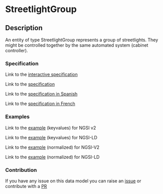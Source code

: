 # StreetlightGroup

## Description 

An entity of type StreetlightGroup represents a group of streetlights. They might be controlled together by the same automated system (cabinet controller).

### Specification

Link to the [interactive specification](https://swagger.lab.fiware.org/?url=https://smart-data-models.github.io/dataModel.Streetlighting/StreetlightGroup/swagger.yaml)

Link to the [specification](https://github.com/smart-data-models/dataModel.Streetlighting/blob/master/StreetlightGroup/doc/spec.md)

Link to the [specification in Spanish](https://github.com/smart-data-models/dataModel.Streetlighting/blob/master/StreetlightGroup/doc/spec_ES.md)

Link to the [specification in French](https://github.com/smart-data-models/dataModel.Streetlighting/blob/master/StreetlightGroup/doc/spec_FR.md)
### Examples

Link to the [example](https://smart-data-models.github.io/dataModel.Streetlighting/StreetlightGroup/examples/example.json) (keyvalues) for NGSI v2

Link to the [example](https://smart-data-models.github.io/dataModel.Streetlighting/StreetlightGroup/examples/example.jsonld) (keyvalues) for NGSI-LD

Link to the [example](https://smart-data-models.github.io/dataModel.Streetlighting/StreetlightGroup/examples/example-normalized.json) (normalized) for NGSI-V2

Link to the [example](https://smart-data-models.github.io/dataModel.Streetlighting/StreetlightGroup/examples/example-normalized.jsonld) (normalized) for NGSI-LD
### Contribution

 If you have any issue on this data model you can raise an [issue](https://github.com/smart-data-models/dataModel.Streetlighting/issues)  or contribute with a [PR](https://github.com/smart-data-models/dataModel.Streetlighting/pulls)